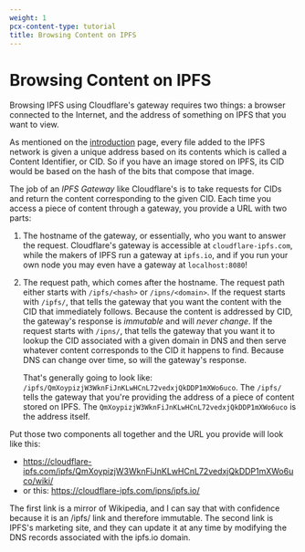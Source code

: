 ```yaml
---
weight: 1
pcx-content-type: tutorial
title: Browsing Content on IPFS
---
```


# Browsing Content on IPFS

Browsing IPFS using Cloudflare's gateway requires two things: a browser
connected to the Internet, and the address of something on IPFS that you want to
view.

As mentioned on the [introduction](/distributed-web/ipfs-gateway/) page, every file added to the
IPFS network is given a unique address based on its contents which is called a
Content Identifier, or CID. So if you have an image stored on IPFS, its CID
would be based on the hash of the bits that compose that image.

The job of an _IPFS Gateway_ like Cloudflare's is to take requests for CIDs and
return the content corresponding to the given CID. Each time you access a piece
of content through a gateway, you provide a URL with two parts:

1.  The hostname of the gateway, or essentially, who you want to answer the
    request. Cloudflare's gateway is accessible at `cloudflare-ipfs.com`, while
    the makers of IPFS run a gateway at `ipfs.io`, and if you run your own node
    you may even have a gateway at `localhost:8080`!
2.  The request path, which comes after the hostname. The request path either
    starts with `/ipfs/<hash>` or `/ipns/<domain>`. If the request starts with
    `/ipfs/`, that tells the gateway that you want the content with the CID that
    immediately follows. Because the content is addressed by CID, the gateway's
    response is _immutable_ and will _never change_. If the request starts with
    `/ipns/`, that tells the gateway that you want it to lookup the CID
    associated with a given domain in DNS and then serve whatever content
    corresponds to the CID it happens to find. Because DNS can change over time,
    so will the gateway's response.

    That's generally going to look like:
    `/ipfs/QmXoypizjW3WknFiJnKLwHCnL72vedxjQkDDP1mXWo6uco`. The `/ipfs/` tells
    the gateway that you're providing the address of a piece of content stored on
    IPFS. The `QmXoypizjW3WknFiJnKLwHCnL72vedxjQkDDP1mXWo6uco` is the address
    itself.

Put those two components all together and the URL you provide will look like
this:

- https://cloudflare-ipfs.com/ipfs/QmXoypizjW3WknFiJnKLwHCnL72vedxjQkDDP1mXWo6uco/wiki/
- or this: https://cloudflare-ipfs.com/ipns/ipfs.io/

The first link is a mirror of Wikipedia, and I can say that with confidence
because it is an /ipfs/ link and therefore immutable. The second link is IPFS's
marketing site, and they can update it at any time by modifying the DNS records
associated with the ipfs.io domain.

